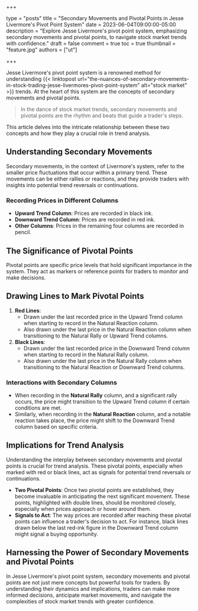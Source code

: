 +++

type = "posts"
title = "Secondary Movements and Pivotal Points in Jesse Livermore's Pivot Point System"
date = 2023-06-04T09:00:00-05:00
description = "Explore Jesse Livermore's pivot point system, emphasizing secondary movements and pivotal points, to navigate stock market trends with confidence."
draft = false
comment = true
toc = true
thumbnail = "feature.jpg"
authors = ["ut"]

+++

Jesse Livermore's pivot point system is a renowned method for understanding {{< linktopost url="the-nuances-of-secondary-movements-in-stock-trading-jesse-livermores-pivot-point-system" alt="stock market" >}} trends. At the heart of this system are the concepts of secondary movements and pivotal points. 

> In the dance of stock market trends, secondary movements and pivotal points are the rhythm and beats that guide a trader's steps.

This article delves into the intricate relationship between these two concepts and how they play a crucial role in trend analysis.

## Understanding Secondary Movements
Secondary movements, in the context of Livermore's system, refer to the smaller price fluctuations that occur within a primary trend. These movements can be either rallies or reactions, and they provide traders with insights into potential trend reversals or continuations.
### Recording Prices in Different Columns
 - **Upward Trend Column**: Prices are recorded in black ink.
 - **Downward Trend Column**: Prices are recorded in red ink.
 - **Other Columns**: Prices in the remaining four columns are recorded in pencil.

## The Significance of Pivotal Points
Pivotal points are specific price levels that hold significant importance in the system. They act as markers or reference points for traders to monitor and make decisions.
## Drawing Lines to Mark Pivotal Points
 1. **Red Lines**:
     - Drawn under the last recorded price in the Upward Trend column when starting to record in the Natural Reaction column.
     - Also drawn under the last price in the Natural Reaction column when transitioning to the Natural Rally or Upward Trend columns.
 2. **Black Lines**:
     - Drawn under the last recorded price in the Downward Trend column when starting to record in the Natural Rally column.
     - Also drawn under the last price in the Natural Rally column when transitioning to the Natural Reaction or Downward Trend columns.
### Interactions with Secondary Columns
 - When recording in the **Natural Rally** column, and a significant rally occurs, the price might transition to the Upward Trend column if certain conditions are met.
 - Similarly, when recording in the **Natural Reaction** column, and a notable reaction takes place, the price might shift to the Downward Trend column based on specific criteria.

## Implications for Trend Analysis
Understanding the interplay between secondary movements and pivotal points is crucial for trend analysis. These pivotal points, especially when marked with red or black lines, act as signals for potential trend reversals or continuations.
 - **Two Pivotal Points**: Once two pivotal points are established, they become invaluable in anticipating the next significant movement. These points, highlighted with double lines, should be monitored closely, especially when prices approach or hover around them.
 - **Signals to Act**: The way prices are recorded after reaching these pivotal points can influence a trader's decision to act. For instance, black lines drawn below the last red-ink figure in the Downward Trend column might signal a buying opportunity.

## Harnessing the Power of Secondary Movements and Pivotal Points
In Jesse Livermore's pivot point system, secondary movements and pivotal points are not just mere concepts but powerful tools for traders. By understanding their dynamics and implications, traders can make more informed decisions, anticipate market movements, and navigate the complexities of stock market trends with greater confidence.
